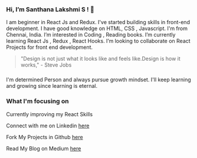 ### Hi, I’m Santhana Lakshmi S ! 👋
 I am beginner in React Js and Redux. I've started building skills in front-end development. 
 I have good knowledge on HTML, CSS , Javascript. I'm from Chennai, India.
 I’m interested in Coding , Reading books.
 I’m currently learning React Js , Redux , React Hooks.
 I’m looking to collaborate on React Projects for front end development.

 > "Design is not just what it looks like and feels like.Design is how it works," - Steve Jobs
 ###
 I'm determined Person and always pursue growth mindset. I'll keep learning and growing since learning is eternal.
 
 ### What I'm focusing on 
 
 Currently improving my React Skills
 
 Connect with me on Linkedin [here](https://www.linkedin.com/in/santhana-lakshmi-s-177782168/)
 
 Fork My Projects in Github [here](https://github.com/sansavvy)
 
 Read My Blog on Medium [here](	https://medium.com/@Sanlaksh04)
<!---
sansavvy/sansavvy is a ✨ special ✨ repository because its `README.md` (this file) appears on your GitHub profile.
You can click the Preview link to take a look at your changes.
--->
